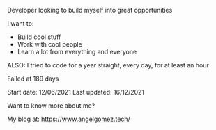 
Developer looking to build myself into great opportunities

I want to:

- Build cool stuff
- Work with cool people
- Learn a lot from everything and everyone

ALSO:
I tried to code for a year straight, every day, for at least an hour

Failed at 189 days 

Start date: 12/06/2021
Last updated: 16/12/2021

Want to know more about me?

My blog at: https://www.angelgomez.tech/
